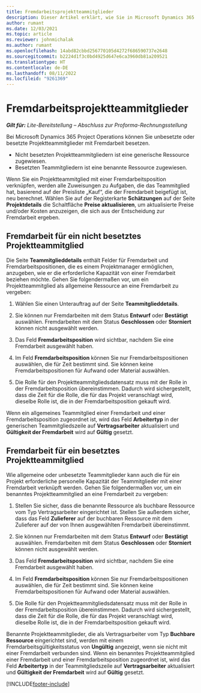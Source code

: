 ```yaml
---
title: Fremdarbeitsprojektteammitglieder
description: Dieser Artikel erklärt, wie Sie in Microsoft Dynamics 365 Project Operations Unteraufträge and Projektteammitglieder vergeben können.
author: rumant
ms.date: 12/03/2021
ms.topic: article
ms.reviewer: johnmichalak
ms.author: rumant
ms.openlocfilehash: 14abd82cbbd256770105d4272f686590737e2648
ms.sourcegitcommit: b2224d1f3c0bd4925d647e6ca3960db81a209521
ms.translationtype: HT
ms.contentlocale: de-DE
ms.lasthandoff: 08/11/2022
ms.locfileid: "9261369"
---
```

# <a name="subcontracting-project-team-members"></a>Fremdarbeitsprojektteammitglieder

_**Gilt für:** Lite-Bereitstellung – Abschluss zur Proforma-Rechnungsstellung_

Bei Microsoft Dynamics 365 Project Operations können Sie unbesetzte oder besetzte Projektteammitglieder mit Fremdarbeit besetzen.

- Nicht besetzten Projektteammitgliedern ist eine generische Ressource zugewiesen.
- Besetzten Teammitgliedern ist eine benannte Ressource zugewiesen.

Wenn Sie ein Projektteammitglied mit einer Fremdarbeitsposition verknüpfen, werden alle Zuweisungen zu Aufgaben, die das Teammitglied hat, basierend auf der Preisliste „Kauf“, die der Fremdarbeit beigefügt ist, neu berechnet.  Wählen Sie auf der Registerkarte **Schätzungen** auf der Seite **Projektdetails** die Schaltfläche **Preise aktualisieren**, um aktualisierte Preise und/oder Kosten anzuzeigen, die sich aus der Entscheidung zur Fremdarbeit ergeben. 

## <a name="subcontracting-an-unstaffed-project-team-member"></a>Fremdarbeit für ein nicht besetztes Projektteammitglied
Die Seite **Teammitglieddetails** enthält Felder für Fremdarbeit und Fremdarbeitspositionen, die es einem Projektmanager ermöglichen, anzugeben, wie er die erforderliche Kapazität von einer Fremdarbeit beziehen möchte. Gehen Sie folgendermaßen vor, um ein Projektteammitglied als allgemeine Ressource an eine Fremdarbeit zu vergeben:

1.  Wählen Sie einen Unterauftrag auf der Seite **Teammitglieddetails**.

2.  Sie können nur Fremdarbeiten mit dem Status **Entwurf** oder **Bestätigt** auswählen. Fremdarbeiten mit dem Status **Geschlossen** oder **Storniert** können nicht ausgewählt werden. 

3.  Das Feld **Fremdarbeitsposition** wird sichtbar, nachdem Sie eine Fremdarbeit ausgewählt haben.

4.  Im Feld **Fremdarbeitsposition** können Sie nur Fremdarbeitspositionen auswählen, die für Zeit bestimmt sind. Sie können keine Fremdarbeitspositionen für Aufwand oder Material auswählen.

5.  Die Rolle für den Projektteammitgliedsdatensatz muss mit der Rolle in der Fremdarbeitsposition übereinstimmen. Dadurch wird sichergestellt, dass die Zeit für die Rolle, die für das Projekt veranschlagt wird, dieselbe Rolle ist, die in der Fremdarbeitsposition gekauft wird. 

Wenn ein allgemeines Teammitglied einer Fremdarbeit und einer Fremdarbeitsposition zugeordnet ist, wird das Feld **Arbeitertyp** in der generischen Teammitgliedszeile auf **Vertragsarbeiter** aktualisiert und **Gültigkeit der Fremdarbeit** wird auf **Gültig** gesetzt.

## <a name="subcontracting-a-staffed-project-team-member"></a>Fremdarbeit für ein besetztes Projektteammitglied
Wie allgemeine oder unbesetzte Teammitglieder kann auch die für ein Projekt erforderliche personelle Kapazität der Teammitglieder mit einer Fremdarbeit verknüpft werden. Gehen Sie folgendermaßen vor, um ein benanntes Projektteammitglied an eine Fremdarbeit zu vergeben:

1.  Stellen Sie sicher, dass die benannte Ressource als buchbare Ressource vom Typ Vertragsarbeiter eingerichtet ist. Stellen Sie außerdem sicher, dass das Feld **Zulieferer** auf der buchbaren Ressource mit dem Zulieferer auf der von Ihnen ausgewählten Fremdarbeit übereinstimmt. 

2.  Sie können nur Fremdarbeiten mit dem Status **Entwurf** oder **Bestätigt** auswählen. Fremdarbeiten mit dem Status **Geschlossen** oder **Storniert** können nicht ausgewählt werden. 

3.  Das Feld **Fremdarbeitsposition** wird sichtbar, nachdem Sie eine Fremdarbeit ausgewählt haben.

4.  Im Feld **Fremdarbeitsposition** können Sie nur Fremdarbeitspositionen auswählen, die für Zeit bestimmt sind. Sie können keine Fremdarbeitspositionen für Aufwand oder Material auswählen.

5.  Die Rolle für den Projektteammitgliedsdatensatz muss mit der Rolle in der Fremdarbeitsposition übereinstimmen. Dadurch wird sichergestellt, dass die Zeit für die Rolle, die für das Projekt veranschlagt wird, dieselbe Rolle ist, die in der Fremdarbeitsposition gekauft wird. 

Benannte Projektteammitglieder, die als Vertragsarbeiter vom Typ **Buchbare Ressource** eingerichtet sind, werden mit einem Fremdarbeitsgültigkeitsstatus von **Ungültig** angezeigt, wenn sie nicht mit einer Fremdarbeit verbunden sind. Wenn ein benanntes Projektteammitglied einer Fremdarbeit und einer Fremdarbeitsposition zugeordnet ist, wird das Feld **Arbeitertyp** in der Teammitgliedszeile auf **Vertragsarbeiter** aktualisiert und **Gültigkeit der Fremdarbeit** wird auf **Gültig** gesetzt.

[!INCLUDE[footer-include](../../includes/footer-banner.md)]
